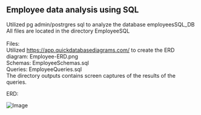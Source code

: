 
## Employee data analysis using SQL

Utilized pg admin/postrgres sql to analyze the database employeesSQL_DB<br/>
All files are located in the directory EmployeeSQL<br/>
<br/>
Files:<br/>
Utilized https://app.quickdatabasediagrams.com/ to create the ERD diagram: Employee-ERD.png<br/>
Schemas: EmployeeSchemas.sql<br/>
Queries: EmployeeQueries.sql<br/>
The directory outputs contains screen captures of the results of the queries.

ERD:

![Image](https://github.com/markwsutton/sql-challenge/blob/master/EmployeeSQL/Employee-ERD.png)
